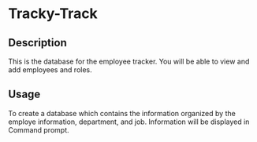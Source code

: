 # Tracky-Track
## Description

This is the database for the employee tracker. You will be able to view and add employees and roles.

## Usage

To create a database which contains the information organized by the employe information, department, and job. Information will be displayed in Command prompt.

